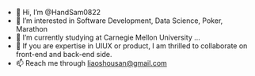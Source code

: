 - 👋 Hi, I’m @HandSam0822
- 👀 I’m interested in Software Development, Data Science, Poker, Marathon
- 🌱 I’m currently studying at Carnegie Mellon University ...
- 💞️ If you are expertise in UIUX or product, I am thrilled to collaborate on front-end and back-end side.
- 📫 Reach me through liaoshousan@gmail.com

<!---
HandSam0822/HandSam0822 is a ✨ special ✨ repository because its `README.md` (this file) appears on your GitHub profile.
You can click the Preview link to take a look at your changes.
--->
